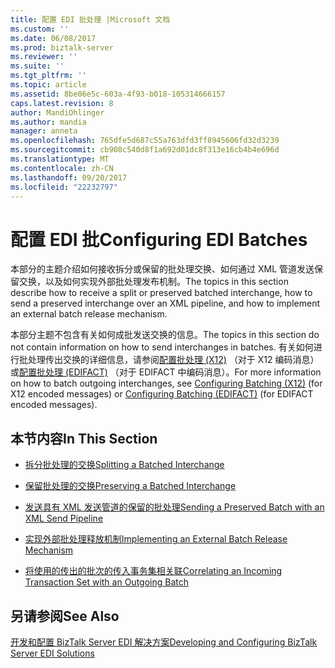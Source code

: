 ```yaml
---
title: 配置 EDI 批处理 |Microsoft 文档
ms.custom: ''
ms.date: 06/08/2017
ms.prod: biztalk-server
ms.reviewer: ''
ms.suite: ''
ms.tgt_pltfrm: ''
ms.topic: article
ms.assetid: 8be06e5c-603a-4f93-b018-105314666157
caps.latest.revision: 8
author: MandiOhlinger
ms.author: mandia
manager: anneta
ms.openlocfilehash: 765dfe5d687c55a763dfd3ff8945606fd32d3239
ms.sourcegitcommit: cb908c540d8f1a692d01dc8f313e16cb4b4e696d
ms.translationtype: MT
ms.contentlocale: zh-CN
ms.lasthandoff: 09/20/2017
ms.locfileid: "22232797"
---
```

# <a name="configuring-edi-batches"></a><span data-ttu-id="e6341-102">配置 EDI 批</span><span class="sxs-lookup"><span data-stu-id="e6341-102">Configuring EDI Batches</span></span>
<span data-ttu-id="e6341-103">本部分的主题介绍如何接收拆分或保留的批处理交换、如何通过 XML 管道发送保留交换，以及如何实现外部批处理发布机制。</span><span class="sxs-lookup"><span data-stu-id="e6341-103">The topics in this section describe how to receive a split or preserved batched interchange, how to send a preserved interchange over an XML pipeline, and how to implement an external batch release mechanism.</span></span>  
  
 <span data-ttu-id="e6341-104">本部分主题不包含有关如何成批发送交换的信息。</span><span class="sxs-lookup"><span data-stu-id="e6341-104">The topics in this section do not contain information on how to send interchanges in batches.</span></span> <span data-ttu-id="e6341-105">有关如何进行批处理传出交换的详细信息，请参阅[配置批处理 (X12)](../core/configuring-batching-x12.md) （对于 X12 编码消息） 或[配置批处理 (EDIFACT)](../core/configuring-batching-edifact.md) （对于 EDIFACT 中编码消息）。</span><span class="sxs-lookup"><span data-stu-id="e6341-105">For more information on how to batch outgoing interchanges, see [Configuring Batching (X12)](../core/configuring-batching-x12.md) (for X12 encoded messages) or [Configuring Batching (EDIFACT)](../core/configuring-batching-edifact.md) (for EDIFACT encoded messages).</span></span>  
  
## <a name="in-this-section"></a><span data-ttu-id="e6341-106">本节内容</span><span class="sxs-lookup"><span data-stu-id="e6341-106">In This Section</span></span>  
  
-   [<span data-ttu-id="e6341-107">拆分批处理的交换</span><span class="sxs-lookup"><span data-stu-id="e6341-107">Splitting a Batched Interchange</span></span>](../core/splitting-a-batched-interchange.md)  
  
-   [<span data-ttu-id="e6341-108">保留批处理的交换</span><span class="sxs-lookup"><span data-stu-id="e6341-108">Preserving a Batched Interchange</span></span>](../core/preserving-a-batched-interchange.md)  
  
-   [<span data-ttu-id="e6341-109">发送具有 XML 发送管道的保留的批处理</span><span class="sxs-lookup"><span data-stu-id="e6341-109">Sending a Preserved Batch with an XML Send Pipeline</span></span>](../core/sending-a-preserved-batch-with-an-xml-send-pipeline.md)  
  
-   [<span data-ttu-id="e6341-110">实现外部批处理释放机制</span><span class="sxs-lookup"><span data-stu-id="e6341-110">Implementing an External Batch Release Mechanism</span></span>](../core/implementing-an-external-batch-release-mechanism.md)  
  
-   [<span data-ttu-id="e6341-111">将使用的传出的批次的传入事务集相关联</span><span class="sxs-lookup"><span data-stu-id="e6341-111">Correlating an Incoming Transaction Set with an Outgoing Batch</span></span>](../core/correlating-an-incoming-transaction-set-with-an-outgoing-batch.md)  
  
## <a name="see-also"></a><span data-ttu-id="e6341-112">另请参阅</span><span class="sxs-lookup"><span data-stu-id="e6341-112">See Also</span></span>  
 [<span data-ttu-id="e6341-113">开发和配置 BizTalk Server EDI 解决方案</span><span class="sxs-lookup"><span data-stu-id="e6341-113">Developing and Configuring BizTalk Server EDI Solutions</span></span>](../core/developing-and-configuring-biztalk-server-edi-solutions.md)